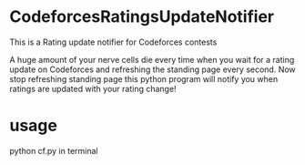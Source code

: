 # CodeforcesRatingsUpdateNotifier
This is a Rating update notifier for Codeforces contests

A huge amount of your nerve cells die every time when you wait for a rating update on Codeforces and refreshing the standing page 
every second. Now stop refreshing standing page this python program will notify you when ratings are updated with your rating change!

# usage

   python cf.py  in terminal
